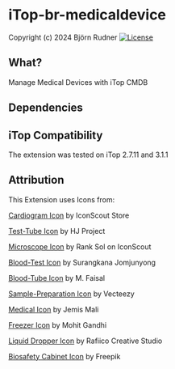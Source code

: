 # iTop-br-medicaldevice

Copyright (c) 2024 Björn Rudner
[![License](https://img.shields.io/github/license/rudnerbjoern/iTop-br-medicaldevice)](https://github.com/rudnerbjoern/iTop-br-medicaldevice/blob/main/LICENSE)

## What?

Manage Medical Devices with iTop CMDB

## Dependencies

## iTop Compatibility

The extension was tested on iTop 2.7.11 and 3.1.1

## Attribution

This Extension uses Icons from:

[Cardiogram Icon](https://iconscout.com/icons/cardiogram) by IconScout Store

[Test-Tube Icon](https://iconscout.com/icons/test-tube) by HJ Project

[Microscope Icon](https://iconscout.com/icons/microscope) by Rank Sol on IconScout

[Blood-Test Icon](https://iconscout.com/icons/blood-test) by Surangkana Jomjunyong

[Blood-Tube Icon](https://iconscout.com/icons/blood-tube) by M. Faisal

[Sample-Preparation Icon](https://www.vecteezy.com/free-vector/container) by Vecteezy

[Medical Icon](https://iconscout.com/icons/medical) by Jemis Mali

[Freezer Icon](https://iconscout.com/icons/freezer) by Mohit Gandhi

[Liquid Dropper Icon](https://iconscout.com/icons/liquid-dropper) by Rafiico Creative Studio

[Biosafety Cabinet Icon](https://www.freepik.com/icon/biosafety-cabinet_9569504) by Freepik
